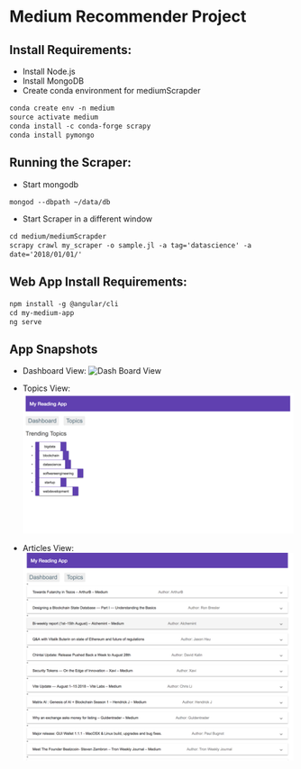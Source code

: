 # Medium Recommender Project

## Install Requirements:
* Install Node.js
* Install MongoDB
* Create conda environment for mediumScrapder

```
conda create env -n medium
source activate medium
conda install -c conda-forge scrapy
conda install pymongo
```

## Running the Scraper:
* Start mongodb

```
mongod --dbpath ~/data/db
```

* Start Scraper in a different window

```
cd medium/mediumScrapder
scrapy crawl my_scraper -o sample.jl -a tag='datascience' -a date='2018/01/01/'
```

## Web App Install Requirements:
```
npm install -g @angular/cli
cd my-medium-app
ng serve
```

## App Snapshots
 * Dashboard View:
![Dash Board View](./app-snapshots/vesion0.1/dashboard-view.jpg)

 * Topics View:
![Topics View](./app-snapshots/version0.1/topics-view.jpg)

 * Articles View:
![Articles View](./app-snapshots/version0.1/articles-view.jpg)
